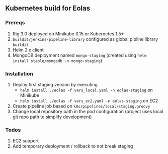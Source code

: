 ## Kubernetes build for Eolas

### Prereqs

1. Rig 3.0 deployed on Minikube 0.15 or Kubernetes 1.5+
2. `buildit/jenkins-pipeline-library` configured as global pipline library `buildit`
3. Helm 2.x client
4. MongoDB deployment named `mongo-staging` (created using `helm install stable/mongodb -n mongo-staging`)

### Installation

1. Deploy first staging version by executing
    * `helm install ./eolas -f vars_local.yaml -n eolas-staging` on Minikube
    * `helm install ./eolas -f vars_ec2.yaml -n eolas-staging` on EC2
2. Create pipeline job based on `k8s/pipelines/local/staging.groovy`
3. Change local repository path in the pod configuration (project uses local git repo path to simplify development)

### Todos

1. EC2 support
2. Add temporary deployment / rollback to not break staging
